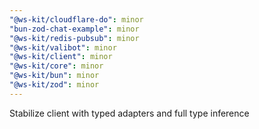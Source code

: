 ```yaml
---
"@ws-kit/cloudflare-do": minor
"bun-zod-chat-example": minor
"@ws-kit/redis-pubsub": minor
"@ws-kit/valibot": minor
"@ws-kit/client": minor
"@ws-kit/core": minor
"@ws-kit/bun": minor
"@ws-kit/zod": minor
---
```


Stabilize client with typed adapters and full type inference
